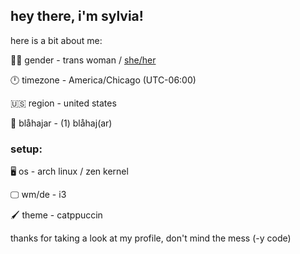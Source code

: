## hey there, i'm sylvia!

here is a bit about me:

🏳️‍⚧️ gender - trans woman / [she/her](https://en.pronouns.page/@sylvxa)

🕛 timezone - America/Chicago (UTC-06:00)

🇺🇸 region - united states

🦈 blåhajar - (1) blåhaj(ar)

### setup:

🖥️ os - arch linux / zen kernel

🖵 wm/de - i3

🖌️ theme - catppuccin

thanks for taking a look at my profile, don't mind the mess (-y code)
